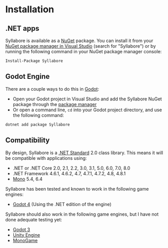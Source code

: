 # Installation

## .NET apps

Syllabore is available as a [NuGet](https://learn.microsoft.com/en-us/nuget/what-is-nuget) package. You can install it from your [NuGet package manager in Visual Studio](https://learn.microsoft.com/en-us/nuget/consume-packages/install-use-packages-visual-studio) (search for "Syllabore") or by running the following command in your NuGet package manager console:

```
Install-Package Syllabore
```

## Godot Engine

There are a couple ways to do this in [Godot](https://godotengine.org/):

* Open your Godot project in Visual Studio and add the Syllabore NuGet package through the [package manager](https://learn.microsoft.com/en-us/nuget/consume-packages/install-use-packages-visual-studio)
* Or open a command line, `cd` into your Godot project directory, and use the following command:

```
dotnet add package Syllabore
```

## Compatibility

By design, Syllabore is a [.NET Standard](https://learn.microsoft.com/en-us/dotnet/standard/net-standard?tabs=net-standard-1-0) 2.0 class library. This means it will be compatible with applications using:

* .NET or .NET Core 2.0, 2.1, 2.2, 3.0, 3.1, 5.0, 6.0, 7.0, 8.0
* .NET Framework 4.6.1, 4.6.2, 4.7, 4.7.1, 4.7.2, 4.8, 4.8.1
* [Mono](https://www.mono-project.com/) 5.4, 6.4

Syllabore has been tested and known to work in the following game engines:

* [Godot 4](https://godotengine.org/download/windows/) (Using the .NET edition of the engine)

Syllabore should also work in the following game engines, but I have not done adequate testing yet:

* [Godot 3](https://godotengine.org/download/3.x/windows/)
* [Unity Engine](https://unity.com/products/unity-engine)
* [MonoGame](https://www.monogame.net/)
